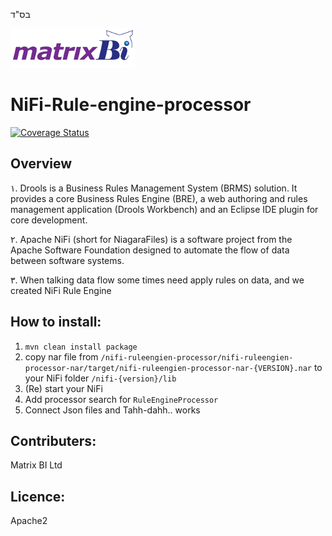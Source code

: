בס"ד


[![MatrixBI](docs/matrixbi-logo.png)](http://www.matrixbi.co.il/)


# NiFi-Rule-engine-processor

[![Coverage Status](https://coveralls.io/repos/github/alefbt/NiFi-Rule-engine-processor/badge.svg?branch=master)](https://coveralls.io/github/alefbt/NiFi-Rule-engine-processor?branch=master)

## Overview
١. Drools is a Business Rules Management System (BRMS) solution. It provides a core Business Rules Engine (BRE), a web authoring and rules management application (Drools Workbench) and an Eclipse IDE plugin for core development.

٢. Apache NiFi (short for NiagaraFiles) is a software project from the Apache Software Foundation designed to automate the flow of data between software systems. 

٣. When talking data flow some times need apply rules on data, and we created NiFi Rule Engine

## How to install:
1. `mvn clean install package`
2. copy nar file from `/nifi-ruleengien-processor/nifi-ruleengien-processor-nar/target/nifi-ruleengien-processor-nar-{VERSION}.nar` to your NiFi folder `/nifi-{version}/lib`
3. (Re) start your NiFi
4. Add processor search for `RuleEngineProcessor`
5. Connect Json files and Tahh-dahh.. works

## Contributers:
Matrix BI Ltd

## Licence:
Apache2
